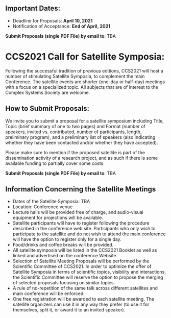 ## Important Dates:
- Deadline for Proposals: **April 10, 2021**
- Notification of Acceptance: **End of April, 2021**

**Submit Proposals (single PDF File) by email to**: TBA

# CCS2021 Call for Satellite Symposia:


Following the successful tradition of previous editions, CCS2021 will host a number of stimulating Satellite Symposia, to complement the main Conference. The satellite events are shorter (one-day or half-day) meetings with a focus on a specialized topic. All subjects that are of interest to the Complex Systems Society are welcome.

## How to Submit Proposals:
We invite you to submit a proposal for a satellite symposium including Title, Topic (brief summary of one to two pages) and Format (number of speakers, invited vs. contributed, number of participants, length, preliminary program), and a preliminary list of speakers (also indicating whether they have been contacted and/or whether they have accepted).

Please make sure to mention if the proposed satellite is part of the dissemination activity of a research project, and as such if there is some available funding to partially cover some costs.

**Submit Proposals (single PDF File) by email to**: TBA


## Information Concerning the Satellite Meetings

- Dates of the Satellite Symposia: TBA
- Location: Conference venue
- Lecture halls will be provided free of charge, and audio-visual equipment for projections will be available.
- Satellite participants will have to register following the procedure described in the conference web site. Participants who only wish to participate to the satellite and do not wish to attend the main conference will have the option to register only for a single day.
- Food/drinks and coffee breaks will be provided.
- All satellite symposia will be listed in the CCS2021 Booklet as well as linked and advertised on the conference Website.
- Selection of Satellite Meeting Proposals will be performed by the Scientific Committee of CCS2021. In order to optimize the offer of Satellite Symposia in terms of scientific topics, visibility and interactions, the Scientific Committee will reserve the option to propose the merging of selected proposals focusing on similar topics.
- A rule of no-repetition of the same talk across different satellites and main conference will be enforced.
- One free registration will be awarded to each satellite meeting. The satellite organizers can use it in any way they prefer (to use it for themselves, split it, or award it to an invited speaker).
